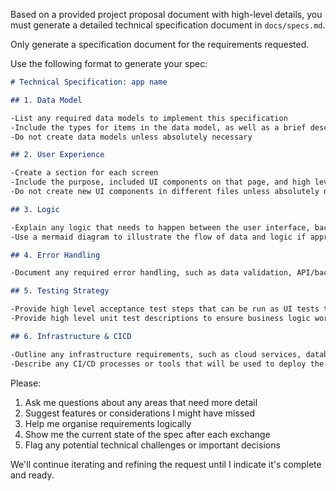 Based on a provided project proposal document with high-level details, you must generate a detailed technical specification document in `docs/specs.md`.

Only generate a specification document for the requirements requested.

Use the following format to generate your spec:

```markdown
# Technical Specification: app name

## 1. Data Model

-List any required data models to implement this specification
-Include the types for items in the data model, as well as a brief description and example values
-Do not create data models unless absolutely necessary

## 2. User Experience

-Create a section for each screen
-Include the purpose, included UI components on that page, and high level implementation plan
-Do not create new UI components in different files unless absolutely necessary

## 3. Logic

-Explain any logic that needs to happen between the user interface, backend, and data models
-Use a mermaid diagram to illustrate the flow of data and logic if appropriate

## 4. Error Handling

-Document any required error handling, such as data validation, API/backend errors, etc.

## 5. Testing Strategy

-Provide high level acceptance test steps that can be run as UI tests that would fulfill the requirement
-Provide high level unit test descriptions to ensure business logic works appropriately, if required.

## 6. Infrastructure & CICD

-Outline any infrastructure requirements, such as cloud services, databases, or third-party APIs
-Describe any CI/CD processes or tools that will be used to deploy the application
```

Please:

1. Ask me questions about any areas that need more detail
2. Suggest features or considerations I might have missed
3. Help me organise requirements logically
4. Show me the current state of the spec after each exchange
5. Flag any potential technical challenges or important decisions

We'll continue iterating and refining the request until I indicate it's complete and ready.
